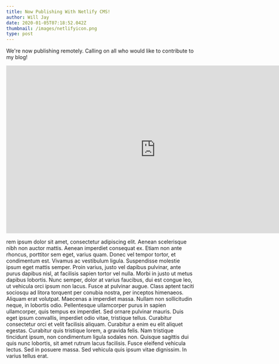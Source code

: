 ```yaml
---
title: Now Publishing With Netlify CMS!
author: Will Jay
date: 2020-01-05T07:18:52.042Z
thumbnail: /images/netlifyicon.png
type: post
---
```


We're now publishing remotely. Calling on all who would like to contribute to my blog!

<iframe width="800" height="450" style="margin-left:auto; margin-right:auto;" src="https://www.youtube.com/embed/Vmb1tqYqyII" frameborder="0" allow="accelerometer; autoplay; encrypted-media; gyroscope; picture-in-picture" allowfullscreen></iframe>

rem ipsum dolor sit amet, consectetur adipiscing elit. Aenean
scelerisque nibh non auctor mattis. Aenean imperdiet consequat ex.
Etiam non ante rhoncus, porttitor sem eget, varius quam. Donec vel
tempor tortor, et condimentum est. Vivamus ac vestibulum ligula.
Suspendisse molestie ipsum eget mattis semper. Proin varius, justo
vel dapibus pulvinar, ante purus dapibus nisl, at facilisis sapien
tortor vel nulla. Morbi in justo ut metus dapibus lobortis. Nunc
semper, dolor at varius faucibus, dui est congue leo, ut vehicula
orci ipsum non lacus. Fusce at pulvinar augue. Class aptent taciti
sociosqu ad litora torquent per conubia nostra, per inceptos
himenaeos. Aliquam erat volutpat. Maecenas a imperdiet massa.
Nullam non sollicitudin neque, in lobortis odio. Pellentesque
ullamcorper purus in sapien ullamcorper, quis tempus ex imperdiet.
Sed ornare pulvinar mauris. Duis eget ipsum convallis, imperdiet
odio vitae, tristique tellus. Curabitur consectetur orci et velit
facilisis aliquam. Curabitur a enim eu elit aliquet egestas.
Curabitur quis tristique lorem, a gravida felis. Nam tristique
tincidunt ipsum, non condimentum ligula sodales non. Quisque
sagittis dui quis nunc lobortis, sit amet rutrum lacus facilisis.
Fusce eleifend vehicula lectus. Sed in posuere massa. Sed vehicula
quis ipsum vitae dignissim. In varius tellus erat.

